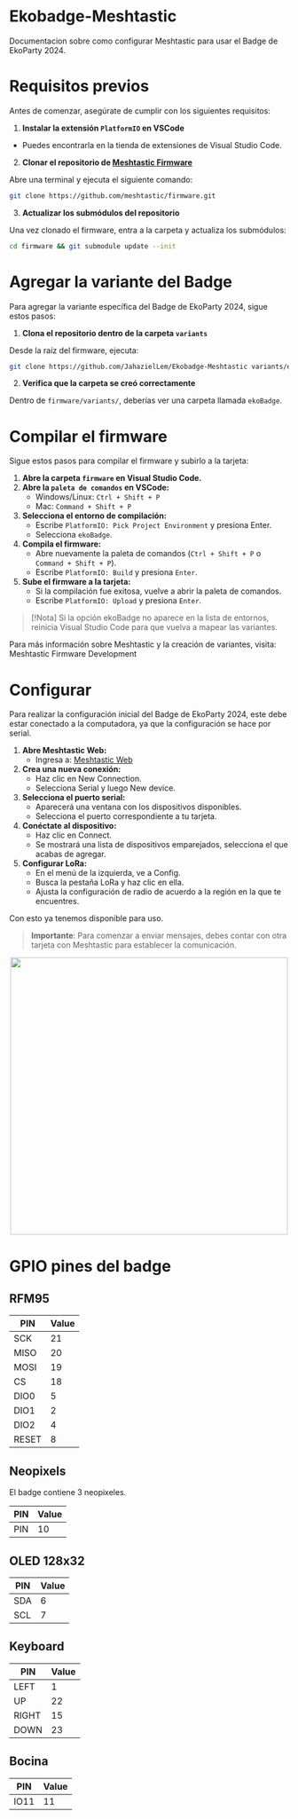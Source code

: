 # Ekobadge-Meshtastic
Documentacion sobre como configurar Meshtastic para usar el Badge de EkoParty 2024.

# Requisitos previos
Antes de comenzar, asegúrate de cumplir con los siguientes requisitos:
1. **Instalar la extensión `PlatformIO` en VSCode**
 - Puedes encontrarla en la tienda de extensiones de Visual Studio Code.
2. **Clonar el repositorio de [Meshtastic Firmware](https://github.com/meshtastic/firmware)**

Abre una terminal y ejecuta el siguiente comando:
```sh
git clone https://github.com/meshtastic/firmware.git
```
3. **Actualizar los submódulos del repositorio**

Una vez clonado el firmware, entra a la carpeta y actualiza los submódulos:
```sh
cd firmware && git submodule update --init
```

# Agregar la variante del Badge
Para agregar la variante específica del Badge de EkoParty 2024, sigue estos pasos:

1. **Clona el repositorio dentro de la carpeta `variants`**

Desde la raíz del firmware, ejecuta:
```sh
git clone https://github.com/JahazielLem/Ekobadge-Meshtastic variants/ekoBadge
```
2. **Verifica que la carpeta se creó correctamente**

Dentro de `firmware/variants/`, deberías ver una carpeta llamada `ekoBadge`.

# Compilar el firmware
Sigue estos pasos para compilar el firmware y subirlo a la tarjeta:

1. **Abre la carpeta `firmware` en Visual Studio Code.**
2. **Abre la `paleta de comandos` en VSCode:**
   - Windows/Linux: `Ctrl + Shift + P`
   - Mac: `Command + Shift + P`
3. **Selecciona el entorno de compilación:**
   - Escribe `PlatformIO: Pick Project Environment` y presiona Enter.
   - Selecciona `ekoBadge`.
4. **Compila el firmware:**
   - Abre nuevamente la paleta de comandos (`Ctrl + Shift + P` o `Command + Shift + P`).
   - Escribe `PlatformIO: Build` y presiona `Enter`.
5. **Sube el firmware a la tarjeta:**
   - Si la compilación fue exitosa, vuelve a abrir la paleta de comandos.
   - Escribe `PlatformIO: Upload` y presiona `Enter`.


> [!Nota]
Si la opción ekoBadge no aparece en la lista de entornos, reinicia Visual Studio Code para que vuelva a mapear las variantes.

Para más información sobre Meshtastic y la creación de variantes, visita:
Meshtastic Firmware Development

# Configurar

Para realizar la configuración inicial del Badge de EkoParty 2024, este debe estar conectado a la computadora, ya que la configuración se hace por serial.

1. **Abre Meshtastic Web:**
   - Ingresa a: [Meshtastic Web](https://client.meshtastic.org/)
2. **Crea una nueva conexión:**
   - Haz clic en New Connection.
   - Selecciona Serial y luego New device.
3. **Selecciona el puerto serial:**
    - Aparecerá una ventana con los dispositivos disponibles.
    - Selecciona el puerto correspondiente a tu tarjeta.
4. **Conéctate al dispositivo:**
    - Haz clic en Connect.
    - Se mostrará una lista de dispositivos emparejados, selecciona el que acabas de agregar.
5. **Configurar LoRa:**
    - En el menú de la izquierda, ve a Config.
    - Busca la pestaña LoRa y haz clic en ella.
    - Ajusta la configuración de radio de acuerdo a la región en la que te encuentres.

Con esto ya tenemos disponible para uso.

> **Importante**:  Para comenzar a enviar mensajes, debes contar con otra tarjeta con Meshtastic para establecer la comunicación.


<p align="center">
    <a href="#">
        <img src="./ConfigureInit.gif" height=500>
    </a>
</p>


# GPIO pines del badge
## RFM95

| PIN   | Value |
| ----- | ----- |
| SCK   | 21    |
| MISO  | 20    |
| MOSI  | 19    |
| CS    | 18    |
| DIO0  | 5     |
| DIO1  | 2     |
| DIO2  | 4     |
| RESET | 8     |

## Neopixels
El badge contiene 3 neopixeles.

| PIN   | Value |
| ----- | ----- |
| PIN   | 10    |

## OLED 128x32

| PIN   | Value |
| ----- | ----- |
| SDA   | 6    |
| SCL  | 7    |


## Keyboard

| PIN   | Value |
| ----- | ----- |
| LEFT   | 1    |
| UP  | 22    |
| RIGHT  | 15    |
| DOWN    | 23    |

## Bocina

| PIN   | Value |
| ----- | ----- |
| IO11   | 11    |